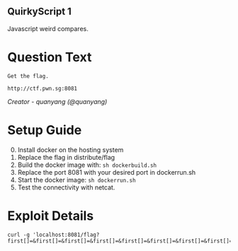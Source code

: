 QuirkyScript 1
---------

Javascript weird compares.

# Question Text

```
Get the flag.

http://ctf.pwn.sg:8081
```

*Creator -  quanyang (@quanyang)*

# Setup Guide

0. Install docker on the hosting system
1. Replace the flag in distribute/flag
2. Build the docker image with: `sh dockerbuild.sh`
3. Replace the port 8081 with your desired port in dockerrun.sh
4. Start the docker image: `sh dockerrun.sh`
5. Test the connectivity with netcat.

# Exploit Details

```
curl -g 'localhost:8081/flag?first[]=&first[]=&first[]=&first[]=&first[]=&first[]=&first[]=&first[]='
```
